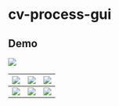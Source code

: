 # cv-process-gui

## Demo
![](https://user-images.githubusercontent.com/59380685/253740587-cffd0c80-042a-4761-bdfd-ea8f8e52cedf.png)

| ![](https://user-images.githubusercontent.com/59380685/253733452-bd329d07-949f-4d13-aad4-fa27024f7b6e.png) | ![](https://user-images.githubusercontent.com/59380685/253735120-08514ac7-7989-4b15-b4fd-78c34a7716c7.png) | ![](https://user-images.githubusercontent.com/59380685/253735146-3f65c675-39e6-4e29-a8f8-86d668d948af.png) |
| ------------------------------------------------------------ | ------------------------------------------------------------ | ------------------------------------------------------------ |
| ![](https://user-images.githubusercontent.com/59380685/253737075-313c4005-600e-4793-97b8-e4ada6822be2.png) | ![](https://user-images.githubusercontent.com/59380685/253737348-d2014cf9-e3d7-40b4-84f8-7fef5642fa54.png) | ![](https://user-images.githubusercontent.com/59380685/253740179-90257e0c-cff4-4211-b733-4c5f46d17372.png)   |


